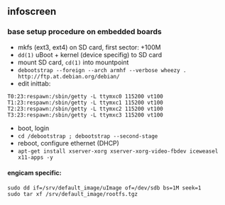 ## infoscreen

### base setup procedure on embedded boards

 - mkfs (ext3, ext4) on SD card, first sector: +100M
 - `dd(1)` uBoot + kernel (device specifig) to SD card
 - mount SD card, `cd(1)` into mountpoint
 - `debootstrap --foreign --arch armhf --verbose wheezy . http://ftp.at.debian.org/debian/`
 - edit inittab:
```
T0:23:respawn:/sbin/getty -L ttymxc0 115200 vt100
T1:23:respawn:/sbin/getty -L ttymxc1 115200 vt100
T2:23:respawn:/sbin/getty -L ttymxc2 115200 vt100
T3:23:respawn:/sbin/getty -L ttymxc3 115200 vt100
```
 - boot, login
 - `cd /debootstrap ; debootstrap --second-stage`
 - reboot, configure ethernet (DHCP)
 - `apt-get install xserver-xorg xserver-xorg-video-fbdev iceweasel
   x11-apps -y`

#### engicam specific:
```
sudo dd if=/srv/default_image/uImage of=/dev/sdb bs=1M seek=1
sudo tar xf /srv/default_image/rootfs.tgz
```
